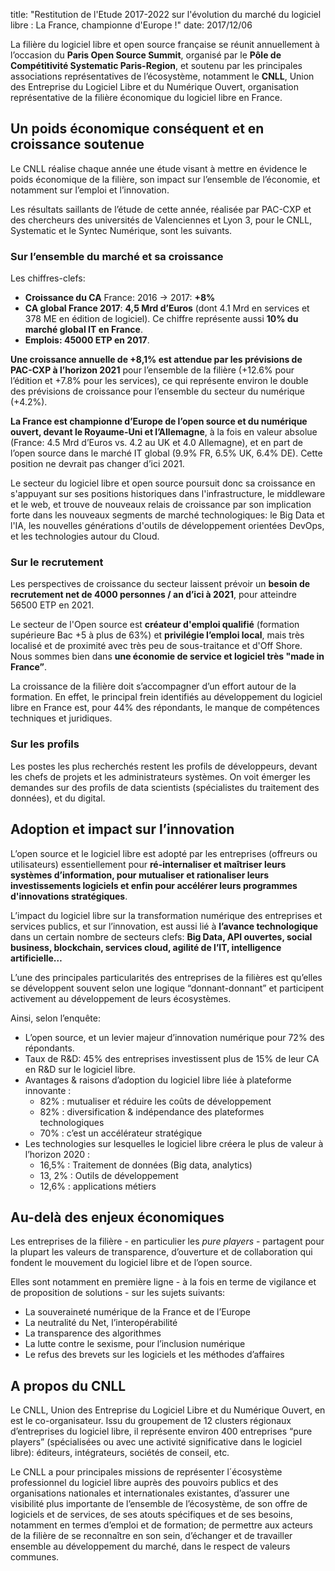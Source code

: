 title: "Restitution de l'Etude 2017-2022 sur l'évolution du marché du logiciel libre : La France, championne d'Europe !"
date: 2017/12/06

La filière du logiciel libre et open source française se réunit annuellement à l’occasion du **Paris Open Source Summit**, organisé par le **Pôle de Compétitivité Systematic Paris-Region**, et soutenu par les principales associations représentatives de l’écosystème, notamment le **CNLL**, Union des Entreprise du Logiciel Libre et du Numérique Ouvert, organisation représentative de la filière économique du logiciel libre en France.

## Un poids économique conséquent et en croissance soutenue

Le CNLL réalise chaque année une étude visant à mettre en évidence le poids économique de la filière, son impact sur l’ensemble de l’économie, et notamment sur l’emploi et l’innovation.

Les résultats saillants de l’étude de cette année, réalisée par PAC-CXP et des chercheurs des universités de Valenciennes et Lyon 3, pour le CNLL, Systematic et le Syntec Numérique, sont les suivants.

### Sur l’ensemble du marché et sa croissance

Les chiffres-clefs:

* **Croissance du CA** France: 2016 -> 2017: **+8%**
* **CA global France 2017**: **4,5 Mrd d’Euros** (dont 4.1 Mrd en services et 378 ME en édition de logiciel). Ce chiffre représente aussi **10% du marché global IT en France**.
* **Emplois: 45000 ETP en 2017**.

**Une croissance annuelle de +8,1% est attendue par les prévisions de PAC-CXP à l’horizon 2021** pour l’ensemble de la filière (+12.6% pour l’édition et +7.8% pour les services), ce qui représente environ le double des prévisions de croissance pour l’ensemble du secteur du numérique (+4.2%).

**La France est championne d’Europe de l’open source et du numérique ouvert, devant le Royaume-Uni et l’Allemagne**, à la fois en valeur absolue (France: 4.5 Mrd d’Euros vs. 4.2 au UK et 4.0 Allemagne), et en part de l’open source dans le marché IT global (9.9% FR, 6.5% UK, 6.4% DE). Cette position ne devrait pas changer d’ici 2021.

Le secteur du logiciel libre et open source poursuit donc sa croissance en s'appuyant sur ses positions historiques dans l'infrastructure, le middleware et le web, et trouve de nouveaux relais de croissance par son implication forte dans les nouveaux segments de marché technologiques: le Big Data et l'IA, les nouvelles générations d'outils de développement orientées DevOps, et les technologies autour du Cloud. 

### Sur le recrutement

Les perspectives de croissance du secteur laissent prévoir un **besoin de recrutement net de 4000 personnes / an d’ici à 2021**, pour atteindre 56500 ETP en 2021.

Le secteur de l'Open source est **créateur d'emploi qualifié** (formation supérieure Bac +5 à plus de 63%) et **privilégie l’emploi local**, mais très localisé et de proximité avec très peu de sous-traitance et d'Off Shore. Nous sommes bien dans **une économie de service et logiciel très "made in France”**.

La croissance de la filière doit s’accompagner d’un effort autour de la formation. En effet, le principal frein identifiés au développement du logiciel libre en France est, pour 44% des répondants, le manque de compétences techniques et juridiques.  

### Sur les profils
Les postes les plus recherchés restent les profils de développeurs, devant les chefs de projets et les administrateurs systèmes. On voit émerger les demandes sur des profils de data scientists (spécialistes du traitement des données), et du digital.


## Adoption et impact sur l’innovation
L’open source et le logiciel libre est adopté par les entreprises (offreurs ou utilisateurs) essentiellement pour **ré-internaliser et maîtriser leurs systèmes d’information, pour mutualiser et rationaliser leurs investissements logiciels et enfin pour accélérer leurs programmes d'innovations stratégiques**.

L’impact du logiciel libre sur la transformation numérique des entreprises et services publics, et sur l’innovation, est aussi lié à **l’avance technologique** dans un certain nombre de secteurs clefs: **Big Data, API ouvertes, social business, blockchain, services cloud, agilité de l’IT, intelligence artificielle…**

L’une des principales particularités des entreprises de la filières est qu’elles se développent souvent selon une logique “donnant-donnant” et participent activement au développement de leurs écosystèmes.

Ainsi, selon l’enquête:

* L’open source, et un levier majeur d’innovation numérique pour 72% des répondants.
* Taux de R&D: 45% des entreprises investissent plus de 15% de leur CA en R&D sur le logiciel libre.
* Avantages & raisons d’adoption du logiciel libre liée à plateforme innovante :  
	* 82% : mutualiser et réduire les coûts de développement
	* 82% : diversification & indépendance des plateformes technologiques
	* 70% : c’est un accélérateur stratégique
* Les technologies sur lesquelles le logiciel libre créera le plus de valeur à l’horizon 2020 :
	* 16,5% : Traitement de données (Big data, analytics)
	* 13, 2% : Outils de développement
	* 12,6% : applications métiers

## Au-delà des enjeux économiques
Les entreprises de la filière - en particulier les *pure players* - partagent pour la plupart les valeurs de transparence, d’ouverture et de collaboration qui fondent le mouvement du logiciel libre et de l’open source.

Elles sont notamment en première ligne - à la fois en terme de vigilance et de proposition de solutions - sur les sujets suivants:

* La souveraineté numérique de la France et de l’Europe
* La neutralité du Net, l’interopérabilité
* La transparence des algorithmes
* La lutte contre le sexisme, pour l’inclusion numérique
* Le refus des brevets sur les logiciels et les méthodes d’affaires

## A propos du CNLL
Le CNLL, Union des Entreprise du Logiciel Libre et du Numérique Ouvert, en est le co-organisateur. Issu du groupement de 12 clusters régionaux d’entreprises du logiciel libre, il représente environ 400 entreprises “pure players” (spécialisées ou avec une activité significative dans le logiciel libre): éditeurs, intégrateurs, sociétés de conseil, etc.

Le CNLL a pour principales missions de représenter l´écosystème professionnel du logiciel libre auprès des pouvoirs publics et des organisations nationales et internationales existantes, d’assurer une visibilité plus importante de l’ensemble de l’écosystème, de son offre de logiciels et de services, de ses atouts spécifiques et de ses besoins, notamment en termes d’emploi et de formation; de permettre aux acteurs de la filière de se reconnaître en son sein, d’échanger et de travailler ensemble au développement du marché, dans le respect de valeurs communes.
